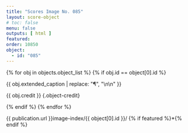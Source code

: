 ```yaml
---
title: "Scores Image No. 085"
layout: score-object
# toc: false
menu: false
outputs: [ html ]
featured: 
order: 10850
object:
  - id: "085"
---
```


{% for obj in objects.object_list %}
{% if obj.id == object[0].id %}

{{ obj.extended_caption | replace: "¶", "\n\n" }}

{{ obj.credit }} {.object-credit}

{% endif %}
{% endfor %}

<div class="object-credit object-url is-print-only">

{{ publication.url }}image-index/{{ object[0].id }}/ {% if featured %}*{% endif %}

</div>
